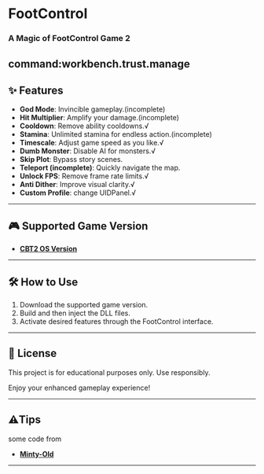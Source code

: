 ﻿# FootControl

### A Magic of FootControl Game 2
command:workbench.trust.manage
---

## ✨ Features

- **God Mode**: Invincible gameplay.(incomplete)
- **Hit Multiplier**: Amplify your damage.(incomplete)
- **Cooldown**: Remove ability cooldowns.√
- **Stamina**: Unlimited stamina for endless action.(incomplete)
- **Timescale**: Adjust game speed as you like.√
- **Dumb Monster**: Disable AI for monsters.√
- **Skip Plot**: Bypass story scenes.
- **Teleport (incomplete)**: Quickly navigate the map.
- **Unlock FPS**: Remove frame rate limits.√
- **Anti Dither**: Improve visual clarity.√
- **Custom Profile**: change UIDPanel.√

---

## 🎮 Supported Game Version

- **[CBT2 OS Version](https://launcher.hg-cdn.com/uXUuLlNbIYmMMTlN/launcher/6/1/Windows/0.3.8_Sf0rvOfH0nZWp5XU/Endfield_TBeta_global_setup.exe)**

---

## 🛠️ How to Use

1. Download the supported game version.
2. Build and then inject the DLL files.
3. Activate desired features through the FootControl interface.

---

## 📜 License

This project is for educational purposes only. Use responsibly.

Enjoy your enhanced gameplay experience!

---



## ⚠️Tips

some code from
- **[Minty-Old](https://github.com/kindawindytoday/Minty-Old)**
---

